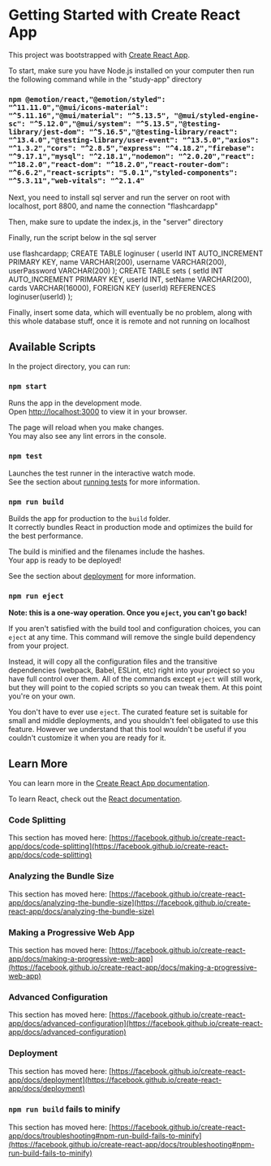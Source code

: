 # Getting Started with Create React App

This project was bootstrapped with [Create React App](https://github.com/facebook/create-react-app).

To start, make sure you have Node.js installed on your computer
then run the following command while in the "study-app" directory

### `npm @emotion/react,"@emotion/styled": "^11.11.0","@mui/icons-material": "^5.11.16","@mui/material": "^5.13.5", "@mui/styled-engine-sc": "^5.12.0","@mui/system": "^5.13.5","@testing-library/jest-dom": "^5.16.5","@testing-library/react": "^13.4.0","@testing-library/user-event": "^13.5.0","axios": "^1.3.2","cors": "^2.8.5","express": "^4.18.2","firebase": "^9.17.1","mysql": "^2.18.1","nodemon": "^2.0.20","react": "^18.2.0","react-dom": "^18.2.0","react-router-dom": "^6.6.2","react-scripts": "5.0.1","styled-components": "^5.3.11","web-vitals": "^2.1.4"`

Next, you need to install sql server and run the server on root with localhost, port 8800, and name the connection "flashcardapp"

Then, make sure to update the index.js, in the "server" directory

Finally, run the script below in the sql server

use flashcardapp;
CREATE TABLE loginuser (
  userId INT AUTO_INCREMENT PRIMARY KEY,
  name VARCHAR(200),
  username VARCHAR(200),
  userPassword VARCHAR(200)
);
CREATE TABLE sets (
  setId INT AUTO_INCREMENT PRIMARY KEY,
  userId INT,
  setName VARCHAR(200),
  cards VARCHAR(16000),
  FOREIGN KEY (userId) REFERENCES loginuser(userId)
);

Finally, insert some data, which will eventually be no problem, along with this whole database stuff, once it is remote and not running on localhost


## Available Scripts

In the project directory, you can run:

### `npm start`

Runs the app in the development mode.\
Open [http://localhost:3000](http://localhost:3000) to view it in your browser.

The page will reload when you make changes.\
You may also see any lint errors in the console.

### `npm test`

Launches the test runner in the interactive watch mode.\
See the section about [running tests](https://facebook.github.io/create-react-app/docs/running-tests) for more information.

### `npm run build`

Builds the app for production to the `build` folder.\
It correctly bundles React in production mode and optimizes the build for the best performance.

The build is minified and the filenames include the hashes.\
Your app is ready to be deployed!

See the section about [deployment](https://facebook.github.io/create-react-app/docs/deployment) for more information.

### `npm run eject`

**Note: this is a one-way operation. Once you `eject`, you can't go back!**

If you aren't satisfied with the build tool and configuration choices, you can `eject` at any time. This command will remove the single build dependency from your project.

Instead, it will copy all the configuration files and the transitive dependencies (webpack, Babel, ESLint, etc) right into your project so you have full control over them. All of the commands except `eject` will still work, but they will point to the copied scripts so you can tweak them. At this point you're on your own.

You don't have to ever use `eject`. The curated feature set is suitable for small and middle deployments, and you shouldn't feel obligated to use this feature. However we understand that this tool wouldn't be useful if you couldn't customize it when you are ready for it.

## Learn More

You can learn more in the [Create React App documentation](https://facebook.github.io/create-react-app/docs/getting-started).

To learn React, check out the [React documentation](https://reactjs.org/).

### Code Splitting

This section has moved here: [https://facebook.github.io/create-react-app/docs/code-splitting](https://facebook.github.io/create-react-app/docs/code-splitting)

### Analyzing the Bundle Size

This section has moved here: [https://facebook.github.io/create-react-app/docs/analyzing-the-bundle-size](https://facebook.github.io/create-react-app/docs/analyzing-the-bundle-size)

### Making a Progressive Web App

This section has moved here: [https://facebook.github.io/create-react-app/docs/making-a-progressive-web-app](https://facebook.github.io/create-react-app/docs/making-a-progressive-web-app)

### Advanced Configuration

This section has moved here: [https://facebook.github.io/create-react-app/docs/advanced-configuration](https://facebook.github.io/create-react-app/docs/advanced-configuration)

### Deployment

This section has moved here: [https://facebook.github.io/create-react-app/docs/deployment](https://facebook.github.io/create-react-app/docs/deployment)

### `npm run build` fails to minify

This section has moved here: [https://facebook.github.io/create-react-app/docs/troubleshooting#npm-run-build-fails-to-minify](https://facebook.github.io/create-react-app/docs/troubleshooting#npm-run-build-fails-to-minify)
